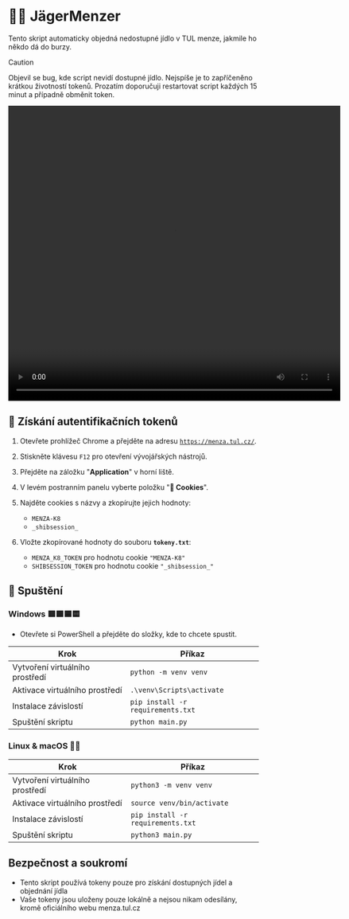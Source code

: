 # 🌭🎯 JägerMenzer

Tento skript automaticky objedná nedostupné jídlo v TUL menze, jakmile ho někdo dá do burzy.

> [!Caution]
> Objevil se bug, kde script nevidí dostupné jídlo. Nejspíše je to zapříčeněno krátkou životností tokenů. Prozatím doporučuji restartovat script každých 15 minut a případně obměnit token.

<video src="https://github.com/user-attachments/assets/14ddb673-1be3-4c28-82ba-ffb4ebcbacb0" width="668" height="593"></video>
  
## 🔑 Získání autentifikačních tokenů

1. Otevřete prohlížeč Chrome a přejděte na adresu [`https://menza.tul.cz/`](https://menza.tul.cz/).

2. Stiskněte klávesu `F12` pro otevření vývojářských nástrojů.

3. Přejděte na záložku "**Application**" v horní liště.

4. V levém postranním panelu vyberte položku "**🍪 Cookies**". 

5. Najděte cookies s názvy a zkopírujte jejich hodnoty:
    - `MENZA-K8`
    - `_shibsession_`

6. Vložte zkopírované hodnoty do souboru **`tokeny.txt`**:
    - `MENZA_K8_TOKEN` pro hodnotu cookie `"MENZA-K8"`
    - `SHIBSESSION_TOKEN` pro hodnotu cookie `"_shibsession_"`

## 🚀 Spuštění

### **Windows** 🟥🟩🟦🟨
- Otevřete si PowerShell a přejděte do složky, kde to chcete spustit.

| Krok | Příkaz |
| ---- | ------ |
| Vytvoření virtuálního prostředí | `python -m venv venv` |
| Aktivace virtuálního prostředí | `.\venv\Scripts\activate` |
| Instalace závislostí | `pip install -r requirements.txt` |
| Spuštění skriptu | `python main.py` |

### **Linux & macOS** 🐧🍎
| Krok | Příkaz |
| ---- | ------ |
| Vytvoření virtuálního prostředí | `python3 -m venv venv` |
| Aktivace virtuálního prostředí | `source venv/bin/activate` |
| Instalace závislostí | `pip install -r requirements.txt` |
| Spuštění skriptu | `python3 main.py` |




## Bezpečnost a soukromí
- Tento skript používá tokeny pouze pro získání dostupných jídel a objednání jídla
- Vaše tokeny jsou uloženy pouze lokálně a nejsou nikam odesílány, kromě oficiálního webu menza.tul.cz
